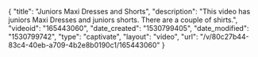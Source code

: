{
    "title": "Juniors Maxi Dresses and Shorts",
    "description": "This video has juniors Maxi Dresses and juniors shorts. There are a couple of  shirts.",
    "videoid": "165443060",
    "date_created": "1530799405",
    "date_modified": "1530799742",
    "type": "captivate",
    "layout": "video",
    "url": "\/v\/80c27b44-83c4-40eb-a709-4b2e8b0190c1\/165443060"
}